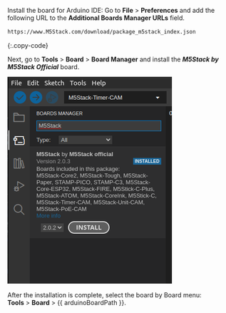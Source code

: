 
Install the board for Arduino IDE:
Go to **File** > **Preferences** and add the following URL to the **Additional Boards Manager URLs** field.  

```bash 
https://www.M5Stack.com/download/package_m5stack_index.json
```
{:.copy-code}

Next, go to **Tools** > **Board** > **Board Manager** and install the ***M5Stack by M5Stack Official*** board.  

![M5Stack Arduino IDE installation](/images/devices-library/basic/esp/m5stack-arduino-ide-board-manager.png)

After the installation is complete, select the board by Board menu:  
**Tools** > **Board** > {{ arduinoBoardPath }}.    
